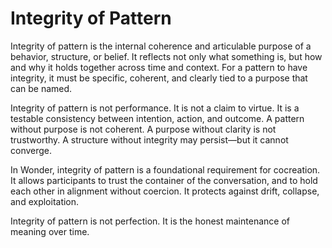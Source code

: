# Integrity of Pattern

Integrity of pattern is the internal coherence and articulable purpose of a
behavior, structure, or belief. It reflects not only what something is, but how
and why it holds together across time and context. For a pattern to have
integrity, it must be specific, coherent, and clearly tied to a purpose that
can be named.

Integrity of pattern is not performance. It is not a claim to virtue. It is a
testable consistency between intention, action, and outcome. A pattern without
purpose is not coherent. A purpose without clarity is not trustworthy. A
structure without integrity may persist—but it cannot converge.

In Wonder, integrity of pattern is a foundational requirement for cocreation.
It allows participants to trust the container of the conversation, and to hold
each other in alignment without coercion. It protects against drift, collapse,
and exploitation.

Integrity of pattern is not perfection. It is the honest maintenance of meaning
over time.
